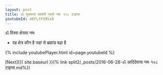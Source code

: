 ```yaml
---
layout: post
title: ॐ मुक्तानां परमायै गतये नमः १०८ टाइम्स
youtubeId: 4KfLtFU95x8
---
```

 
 
 ॐ विस्वा क्षेत्रया नमः  
 
 -  वह क्षेत्र कौन है जहां से ब्रह्मांड बढ़ा है 
 
  
 
  
 
 
 
 
 
 


{% include youtubePlayer.html id=page.youtubeId %}
 
[Next]({{ site.baseurl }}{% link  split2/_posts/2016-06-28-ॐ आदिदेवाया नमः १०८ टाइम्स.md%})
 
